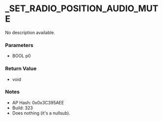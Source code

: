 # _SET_RADIO_POSITION_AUDIO_MUTE

No description available.

### Parameters
* BOOL p0

### Return Value
* void

### Notes
* AP Hash: 0x0x3C395AEE
* Build: 323
* Does nothing (it's a nullsub).

